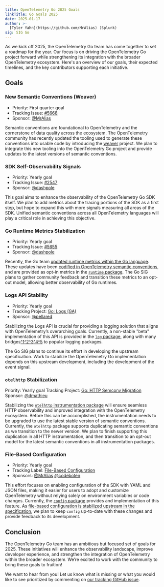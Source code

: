 ```yaml
---
title: OpenTelemetry Go 2025 Goals
linkTitle: Go Goals 2025
date: 2025-01-17
author: >-
  [Tyler Yahn](https://github.com/MrAlias) (Splunk)
sig: SIG Go
---
```

As we kick off 2025, the OpenTelemetry Go team has come together to set a roadmap for the year.
Our focus is on driving the OpenTelemetry Go project forward while strengthening its integration with the broader OpenTelemetry ecosystem.
Here's an overview of our goals, their expected timelines, and the key contributors supporting each initiative.

## Goals

### New Semantic Conventions (Weaver)

- Priority: First quarter goal
- Tracking Issue: [#5668](https://github.com/open-telemetry/opentelemetry-go/issues/5668)
- Sponsor: [@MrAlias](https://github.com/MrAlias)

Semantic conventions are foundational to OpenTelemetry and the cornerstone of data quality across the ecosystem.
The OpenTelemetry community has recently updated the tooling used to generate these conventions into usable code by introducing the [weaver](https://github.com/open-telemetry/weaver) project.
We plan to integrate this new tooling into the OpenTelemetry Go project and provide updates to the latest versions of semantic conventions.

### SDK Self-Observability Signals

- Priority: Yearly goal
- Tracking Issue: [#2547](https://github.com/open-telemetry/opentelemetry-go/issues/2547)
- Sponsor: [@dashpole](https://github.com/dashpole)

This goal aims to enhance the observability of the OpenTelemetry Go SDK itself.
We plan to add metrics about the tracing portions of the SDK as a first step, but hope to expand this with more signals measuring all areas of the SDK.
Unified semantic conventions across all OpenTelemetry languages will play a critical role in achieving this objective.

### Go Runtime Metrics Stabilization

- Priority: Yearly goal
- Tracking Issue: [#5655](https://github.com/open-telemetry/opentelemetry-go-contrib/issues/5655)
- Sponsor: [@dashpole](https://github.com/dashpole)

Recently, the Go team [updated runtime metrics within the Go language](https://github.com/golang/go/issues/67120).
These updates have been [codified in OpenTelemetry semantic conventions](https://github.com/open-telemetry/semantic-conventions/pull/981), and are provided as opt-in metrics in the [`runtime` package](https://pkg.go.dev/go.opentelemetry.io/contrib/instrumentation/runtime#pkg-overview).
The Go SIG plans to gather community feedback and transition these metrics to an opt-out model, allowing better observability of Go runtimes.

### Logs API Stability

- Priority: Yearly goal
- Tracking Project: [Go: Logs (GA)](https://github.com/orgs/open-telemetry/projects/43)
- Sponsor: [@pellared](https://github.com/pellared)

Stabilizing the Logs API is crucial for providing a logging solution that aligns with OpenTelemetry’s overarching goals.
Currently, a non-stable "beta" implementation of this API is provided in the [`log` package](https://pkg.go.dev/go.opentelemetry.io/otel/log), along with many bridges[^1](https://pkg.go.dev/go.opentelemetry.io/contrib/bridges/otellogr)[^2](https://pkg.go.dev/go.opentelemetry.io/contrib/bridges/otellogrus)[^3](https://pkg.go.dev/go.opentelemetry.io/contrib/bridges/otelslog)[^4](https://pkg.go.dev/go.opentelemetry.io/contrib/bridges/otelzap)[^5](https://pkg.go.dev/go.opentelemetry.io/contrib/bridges/otelzerolog) to popular logging packages.

The Go SIG plans to continue its effort in developing the upstream specification.
Work to stabilize the OpenTelemetry Go implementation depends on this upstream development, including the development of the event signal.

### `otelhttp` Stabilization

Priority: Yearly goal
Tracking Project: [Go: HTTP Semconv Migration](https://github.com/orgs/open-telemetry/projects/87)
Sponsor: [@dmathieu](https://github.com/dmathieu)

Stabilizing the [`otelhttp` instrumentation package](https://pkg.go.dev/go.opentelemetry.io/contrib/instrumentation/net/http/otelhttp) will ensure seamless HTTP observability and improved integration with the OpenTelemetry ecosystem.
Before this can be accomplished, the instrumentation needs to be upgraded to use the latest stable version of semantic conventions.
Currently, the `otelhttp` package supports duplicating semantic conventions as we transition to the newer version.
We plan to finish supporting this duplication in all HTTP instrumentation, and then transition to an opt-out model for the latest semantic conventions in all instrumentation packages.

### File-Based Configuration

- Priority: Yearly goal
- Tracking Label: [File-Based Configuration](https://github.com/open-telemetry/opentelemetry-go-contrib/labels/area%3A%20config)
- Sponsors: [@MrAlias](https://github.com/MrAlias) [@codeboten](https://github.com/codeboten)

This effort focuses on enabling configuration of the SDK with YAML and JSON files, making it easier for users to adopt and customize OpenTelemetry without relying solely on environment variables or code changes.
Currently, the [`config` package](https://pkg.go.dev/go.opentelemetry.io/contrib/config) provides and implementation of this feature.
As [file-based configuration is stabilized upstream in the specification](https://github.com/orgs/open-telemetry/projects/38), we plan to keep `config` up-to-date with these changes and provide feedback to its development.

## Conclusion

The OpenTelemetry Go team has an ambitious but focused set of goals for 2025.
These initiatives will enhance the observability landscape, improve developer experience, and strengthen the integration of OpenTelemetry within the broader ecosystem.
We’re excited to work with the community to bring these goals to fruition!

We want to hear from you!
Let us know what is missing or what you would like to see prioritized by commenting on [our tracking GitHub issue](https://github.com/open-telemetry/opentelemetry-go/issues/6175).
